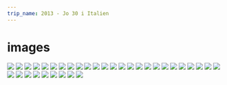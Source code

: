```yaml
---
trip_name: 2013 - Jo 30 i Italien
---
```


# images

![](images/3.1373815811.1-stranddag.jpg)
![](images/3.1373815811.2-stranddag.jpg)
![](images/3.1373815811.b-rjar-bli-m-tta.jpg)
![](images/3.1373815811.f-delsedagsmiddag-1.jpg)
![](images/3.1373815811.f-delsedagsmiddag-2.jpg)
![](images/3.1373815811.hike-ovanf-r-pretoro.jpg)
![](images/3.1373815811.hike-till-vattenfall.jpg)
![](images/3.1373815811.hike-with-a-view.jpg)
![](images/3.1373815811.i-bergen.jpg)
![](images/3.1373815811.i-pretoro.jpg)
![](images/3.1373815811.kartl-sare.jpg)
![](images/3.1373815811.mamma.jpg)
![](images/3.1373815811.missen.jpg)
![](images/3.1373815811.ost.jpg)
![](images/3.1373815811.p-roadtrip.jpg)
![](images/3.1373815811.pretoro.jpg)
![](images/3.1373815811.stranddag.jpg)
![](images/3.1373815811.utsikt.jpg)
![](images/3.1374420799.colusseum.jpg)
![](images/3.1374420799.finkl-dda.jpg)
![](images/3.1374420799.going-up.jpg)
![](images/3.1374420799.italy.jpg)
![](images/3.1374420799.la-famiglia.jpg)
![](images/3.1374420799.natti.jpg)
![](images/3.1374420799.pole.jpg)
![](images/3.1374420799.post.jpg)
![](images/3.1374420799.ruiner.jpg)
![](images/3.1374420799.st-peterskyrkan.jpg)
![](images/3.1374420799.staty-2.jpg)
![](images/3.1374420799.utsikt.jpg)
![](images/3.1374420799.vatikanen-by-night.jpg)
![](images/3.1374420799.vatikanen.jpg)
![](images/3.1374420799.wifi.jpg)
![](images/large.wimg.3.image---18-jul-2013-10-43-51.jpg)
